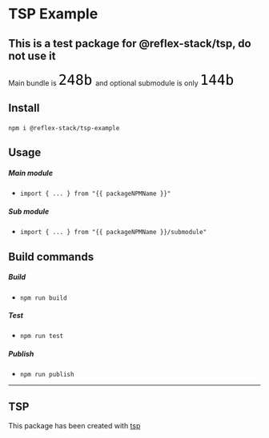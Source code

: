 # TSP Example

## This is a test package for @reflex-stack/tsp, do not use it

Main bundle is <picture style="display: inline-block"><source media="(prefers-color-scheme: dark)" srcset="./reports/main-dark.svg"><img src="./reports/main-light.svg"></picture>
and optional submodule is only <picture style="display: inline-block"><source media="(prefers-color-scheme: dark)" srcset="./reports/submodule-dark.svg"><img src="./reports/submodule-light.svg"></picture>

## Install

`npm i @reflex-stack/tsp-example`

## Usage

##### Main module
- `import { ... } from "{{ packageNPMName }}"`

##### Sub module
- `import { ... } from "{{ packageNPMName }}/submodule"`

## Build commands

##### Build
- `npm run build`
##### Test
- `npm run test`
##### Publish
- `npm run publish`

---
## TSP
This package has been created with [tsp](https://github.com/reflex-stack/tsp)
